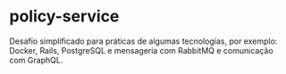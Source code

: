 # policy-service
Desafio simplificado para práticas de algumas tecnologias, por exemplo: Docker, Rails, PostgreSQL e mensageria com RabbitMQ e comunicação com GraphQL.
